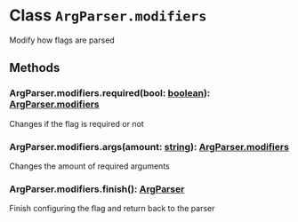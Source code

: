 
# Class `ArgParser.modifiers`

Modify how flags are parsed





## Methods


### ArgParser.modifiers.required(bool: [boolean](https://www.lua.org/pil/2.2.html)): [ArgParser.modifiers](../classes/ArgParser.modifiers.md)


Changes if the flag is required or not

### ArgParser.modifiers.args(amount: [string](https://www.lua.org/pil/2.4.html)): [ArgParser.modifiers](../classes/ArgParser.modifiers.md)


Changes the amount of required arguments

### ArgParser.modifiers.finish(): [ArgParser](../classes/ArgParser.md)


Finish configuring the flag and return back to the parser
